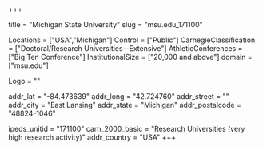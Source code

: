 
+++

title = "Michigan State University"
slug = "msu.edu_171100"

Locations = ["USA","Michigan"]
Control = ["Public"]
CarnegieClassification = ["Doctoral/Research Universities--Extensive"]
AthleticConferences = ["Big Ten Conference"]
InstitutionalSize = ["20,000 and above"]
domain = ["msu.edu"]

Logo = ""

addr_lat = "-84.473639"
addr_long = "42.724760"
addr_street = ""
addr_city = "East Lansing"
addr_state = "Michigan"
addr_postalcode = "48824-1046"

ipeds_unitid = "171100"
carn_2000_basic = "Research Universities (very high research activity)"
addr_country = "USA"
+++
    
